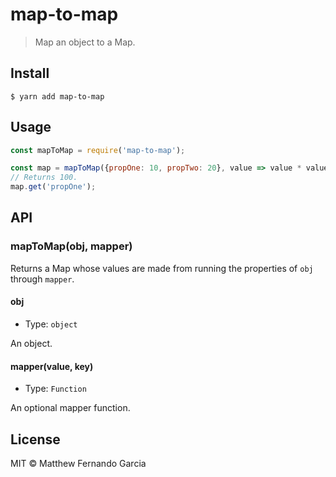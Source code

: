 # map-to-map

> Map an object to a Map.

## Install

```
$ yarn add map-to-map
```

## Usage

```js
const mapToMap = require('map-to-map');

const map = mapToMap({propOne: 10, propTwo: 20}, value => value * value);
// Returns 100.
map.get('propOne');
```

## API

### mapToMap(obj, mapper)

Returns a Map whose values are made from running the properties of `obj` through `mapper`.

#### obj

* Type: `object`

An object.

#### mapper(value, key)

* Type: `Function`

An optional mapper function.

## License

MIT © Matthew Fernando Garcia
